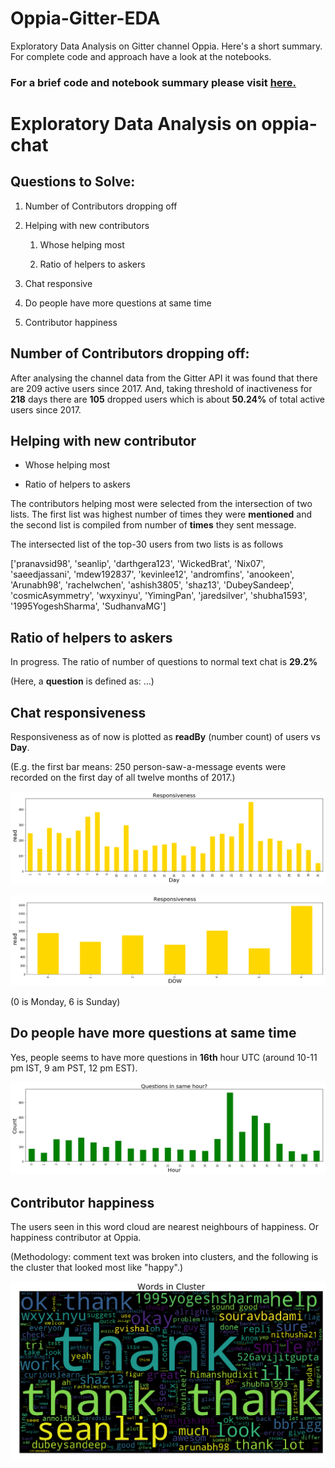 # Oppia-Gitter-EDA
Exploratory Data Analysis on Gitter channel Oppia. Here's a short summary. For complete code and approach have a look at the notebooks. 

### For a brief code and notebook summary please visit [here.](https://shaz13.github.io/Oppia-Gitter-EDA/Oppia%2BGitter%2BChatroom%2BReport.html)



# **Exploratory Data Analysis** ****on**** **oppia-chat**

## **Questions to Solve:**

1. Number of Contributors dropping off

2. Helping with new contributors

    1. Whose helping most

    2. Ratio of helpers to askers

3. Chat responsive

4. Do people have more questions at same time

5. Contributor happiness



## **Number of Contributors dropping off:**

After analysing the channel data from the Gitter API it was found that there are 209 active users since 2017. And, taking threshold of inactiveness for **218** days there are **105** dropped users which is about **50.24%** of total active users since 2017.

## **Helping with new contributor**

* Whose helping most

* Ratio of helpers to askers

The contributors helping most were selected from the intersection of two lists. The first list was highest number of times they were **mentioned** and the second list is compiled from number of **times** they sent message. 

  

 

The intersected list of the top-30 users from two lists is as follows

['pranavsid98', 'seanlip', 'darthgera123', 'WickedBrat', 'Nix07', 'saeedjassani', 'mdew192837', 'kevinlee12', 'andromfins', 'anookeen', 'Arunabh98', 'rachelwchen', 'ashish3805', 'shaz13', 'DubeySandeep', 'cosmicAsymmetry', 'wxyxinyu', 'YimingPan', 'jaredsilver', 'shubha1593', '1995YogeshSharma', 'SudhanvaMG']

## **Ratio of helpers to askers**

In progress. The ratio of number of questions to normal text chat is **29.2%**

(Here, a **question** is defined as: …)

## **Chat responsiveness**

Responsiveness as of now is plotted as **readBy** (number count) of users vs **Day**. 

(E.g. the first bar means: 250 person-saw-a-message events were recorded on the first day of all twelve months of 2017.)

![image alt text](image_0.png)

![image alt text](image_1.png)

(0 is Monday, 6 is Sunday)

## **Do people have more questions at same time**

Yes, people seems to have more questions in **16th** hour UTC (around 10-11 pm IST, 9 am PST, 12 pm EST).

![image alt text](image_2.png)

## **Contributor happiness**

The users seen in this word cloud are nearest neighbours of happiness. Or happiness contributor at Oppia.

(Methodology: comment text was broken into clusters, and the following is the cluster that looked most like "happy".)

![image alt text](image_3.png)

